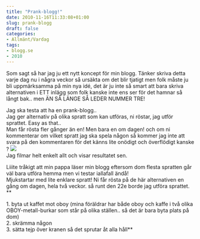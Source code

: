 ```yaml
---
title: "Prank-blogg!"
date: 2010-11-16T11:33:08+01:00
slug: prank-blogg
draft: false
categories:
- Allmänt/Vardag
tags:
- blogg.se
- 2010
---
```

Som sagt så har jag ju ett nytt koncept för min blogg. Tänker skriva detta varje dag nu i några veckor så ursäkta om det blir tjatigt men folk måste ju bli uppmärksamma på min nya idé, det är ju inte så smart att bara skriva alternativen i ETT inlägg som folk kanske inte ens ser för det hamnar så långt bak.. men ÄN SÅ LÄNGE SÅ LEDER NUMMER TRE!  
  
Jag ska testa att ha en prank-blogg..  
Jag ger alternativ på olika spratt som kan utföras, ni röstar, jag utför sprattet. Easy as that..  
Man får rösta fler gånger än en! Men bara en om dagen! och om ni kommenterar om vilket spratt jag ska spela någon så kommer jag inte att svara på den kommentaren för det känns lite onödigt och överflödigt kanske ? ![](/assets/images/blogg.se/6.gif)  
Jag filmar helt enkelt allt och visar resultatet sen.  
  
Liiite tråkigt att min pappa läser min blogg eftersom dom flesta spratten går väl bara utföra hemma men vi testar iallafall ändå!  
Mjukstartar med lite enklare spratt! Ni får rösta på de här alternativen en gång om dagen, hela två veckor. så runt den 22e borde jag utföra sprattet.  
**  
  
1\. byta ut kaffet mot oboy (mina föräldrar har både oboy och kaffe i två olika OBOY-metall-burkar som står på olika ställen.. så det är bara byta plats på dom)  
2\. skrämma någon  
3\. sätta tejp över kranen så det sprutar åt alla håll**